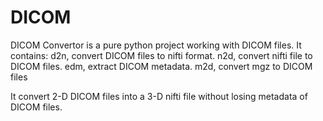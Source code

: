 # DICOM
DICOM Convertor is a pure python project working with DICOM files. It contains:
d2n, convert DICOM files to nifti format.
n2d, convert nifti file to DICOM files.
edm, extract DICOM metadata.
m2d, convert mgz to DICOM files

It convert 2-D DICOM files into a 3-D nifti file without losing metadata of DICOM files. 
